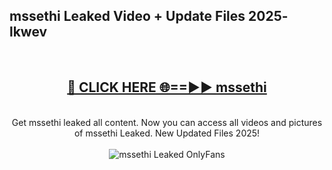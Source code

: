 <h2>mssethi Leaked Video + Update Files 2025- lkwev</h2>
<br>
<div align="center">
<h2><a href="https://libra.edu.pl?mssethi" rel="nofollow">🔴 CLICK HERE 🌐==►► mssethi</a></h2>
<br>
Get mssethi leaked all content. Now you can access all videos and pictures of mssethi Leaked. New Updated Files 2025!
<br>
<br>
<a href="https://libra.edu.pl?mssethi" rel="nofollow" data-target="animated-image.originalLink"><img src="https://i.ibb.co.com/WyWwxjT/player-gif2.gif" alt="mssethi Leaked OnlyFans" style="max-width: 100%; display: inline-block;" data-target="animated-image.originalImage"></a>
</div>
<br>
